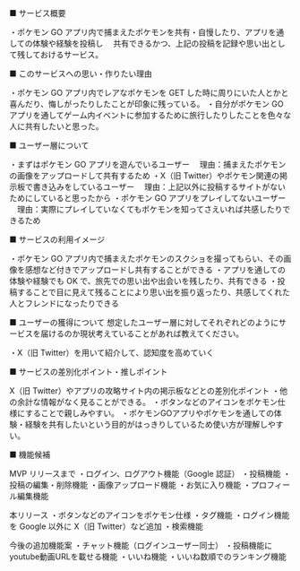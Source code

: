 ■ サービス概要

・ポケモン GO アプリ内で捕まえたポケモンを共有・自慢したり、アプリを通しての体験や経験を投稿し
　共有できるかつ、上記の投稿を記録や思い出として残しておけるサービス。

■ このサービスへの思い・作りたい理由

・ポケモン GO アプリ内でレアなポケモンを GET した時に周りにいた人とかと喜んだり、悔しがったりしたことが印象に残っている。
・自分がポケモン GO アプリを通してゲーム内イベントに参加するために旅行したりしたことを色々な人に共有したいと思った。

■ ユーザー層について

・まずはポケモン GO アプリを遊んでいるユーザー
　理由：捕まえたポケモンの画像をアップロードして共有するため
・X（旧 Twitter）やポケモン関連の掲示板で書き込みをしているユーザー
　理由：上記以外に投稿するサイトがないためにしていると思ったから
・ポケモン GO アプリをプレイしてないユーザー
　理由：実際にプレイしていなくてもポケモンを知ってさえいれば共感したりできるため

■ サービスの利用イメージ

・ポケモン GO アプリ内で捕まえたポケモンのスクショを撮ってもらい、その画像を感想など付きでアップロードし共有することができる
・アプリを通しての体験や経験でも OK で、旅先での思い出や出会いを残したり、共有できる
・投稿することで目に見えて残ることにより思い出を振り返ったり、共感してくれた人とフレンドになったりできる

■ ユーザーの獲得について
想定したユーザー層に対してそれぞれどのようにサービスを届けるのか現状考えていることがあれば教えてください。

・X（旧 Twitter）を用いて紹介して、認知度を高めていく

■ サービスの差別化ポイント・推しポイント

X（旧 Twitter）やアプリの攻略サイト内の掲示板などとの差別化ポイント
・他の余計な情報がなく見ることができる。
・ボタンなどのアイコンをポケモン仕様にすることで親しみやすい。
・ポケモンGOアプリやポケモンを通しての体験・経験を共有したいという目的がはっきりしているため使い方が理解しやすい。

■ 機能候補

MVP リリースまで
・ログイン、ログアウト機能（Google 認証）
・投稿機能
・投稿の編集・削除機能
・画像アップロード機能
・お気に入り機能
・プロフィール編集機能

本リリース
・ボタンなどのアイコンをポケモン仕様
・タグ機能
・ログイン機能を Google 以外に X（旧 Twitter）など追加
・検索機能

今後の追加機能案
・チャット機能（ログインユーザー同士）
・投稿機能にyoutube動画URLを載せる機能
・いいね機能
・いいね数順でのランキング機能